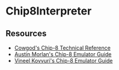 # Chip8Interpreter

## Resources
- [Cowgod's Chip-8 Technical Reference](http://devernay.free.fr/hacks/chip8/C8TECH10.HTM)
- [Austin Morlan's Chip-8 Emulator Guide](https://austinmorlan.com/posts/chip8_emulator/) 
- [Vineel Kovvuri's Chip-8 Emulator Guide](https://vineelkovvuri.com/posts/what-does-it-take-to-write-an-emulator-in-java/)




